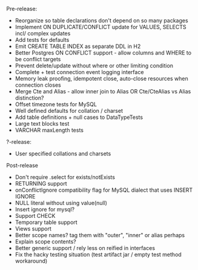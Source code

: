 Pre-release:
* Reorganize so table declarations don't depend on so many packages
* Implement ON DUPLICATE/CONFLICT update for VALUES, SELECTS incl/ complex updates
* Add tests for defaults
* Emit CREATE TABLE INDEX as separate DDL in H2
* Better Postgres ON CONFLICT support - allow columns and WHERE to be conflict targets
* Prevent delete/update without where or other limiting condition
* Complete + test connection event logging interface
* Memory leak proofing, idempotent close, auto-close resources when connection closes
* Merge Cte and Alias - allow inner join to Alias OR Cte/CteAlias vs Alias distinction?
* Offset timezone tests for MySQL
* Well defined defaults for collation / charset
* Add table definitions + null cases to DataTypeTests
* Large text blocks test
* VARCHAR maxLength tests

?-release:
* User specified collations and charsets

Post-release
* Don't require .select for exists/notExists
* RETURNING support
* onConflictIgnore compatibility flag for MySQL dialect that uses INSERT IGNORE
* NULL literal without using value(null)
* Insert ignore for mysql?
* Support CHECK
* Temporary table support
* Views support
* Better scope names? tag them with "outer", "inner" or alias perhaps
* Explain scope contents?
* Better generic support / rely less on reified in interfaces
* Fix the hacky testing situation (test artifact jar / empty test method workaround)